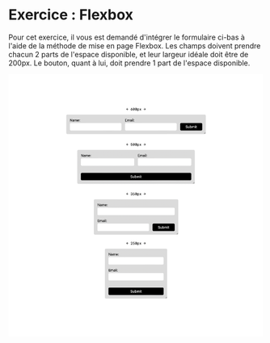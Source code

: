 # Exercice : Flexbox

Pour cet exercice, il vous est demandé d'intégrer le formulaire
ci-bas à l'aide de la méthode de mise en page Flexbox. Les champs
doivent prendre chacun 2 parts de l'espace disponible, et leur largeur
idéale doit être de 200px. Le bouton, quant à lui, doit prendre 1
part de l'espace disponible.

![Illustration du formulaire demandé](formulaire.jpg)
